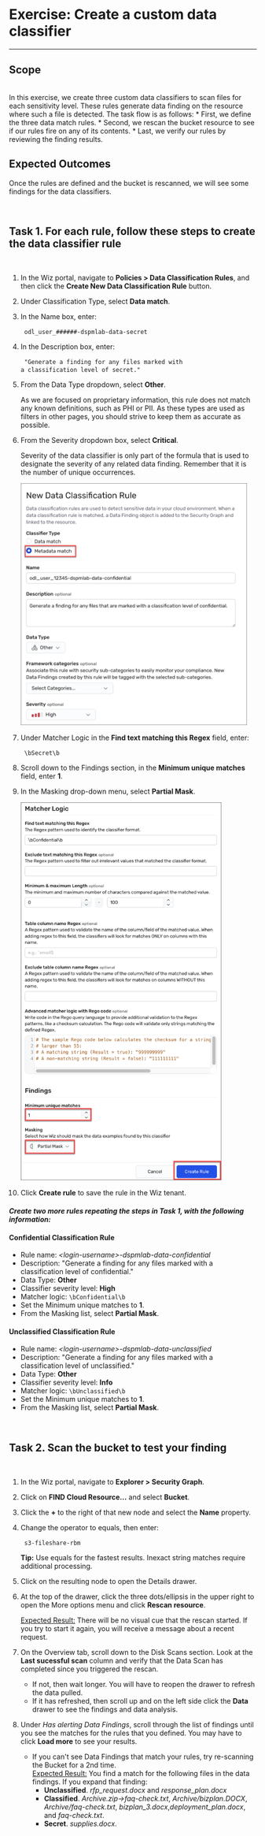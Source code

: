 # Exercise: Create a custom data classifier
___

## Scope
<br>
In this exercise, we create three custom data classifiers to scan files for each sensitivity level. These rules generate data finding on the resource where such a file is detected. 
The task flow is as follows:
* First, we define the three data match rules. 
* Second, we rescan the bucket resource to see if our rules fire on any of its contents.
* Last, we verify our rules by reviewing the finding results. 

<br>

## Expected Outcomes

Once the rules are defined and the bucket is rescanned, we will see some findings for the data classifiers. 

<br>

## Task 1. For each rule, follow these steps to create the data classifier rule

<br>

1. In the Wiz portal, navigate to **Policies > Data Classification Rules**, and then click the **Create New Data Classification Rule** button.

1. Under Classification Type, select **Data match**.

1. In the Name box, enter: 

    <div style="margin-right: 150px;">
   
        odl_user_######-dspmlab-data-secret
    
    </div>
1. In the Description box, enter:

    <div style="margin-right: 150px;">

        "Generate a finding for any files marked with a classification level of secret."
    </div>
    
1. From the Data Type dropdown, select **Other**.

    As we are focused on proprietary information, this rule does not match any known definitions, such as PHI or PII. As these types are used as filters in other pages, you should strive to keep them as accurate as possible.

1. From the Severity dropdown box, select **Critical**.
    
    Severity of the data classifier is only part of the formula that is used to designate the severity of any related data finding. Remember that it is the number of unique occurrences.

   <p align="left">
       <img width="460" height="491" img src="img/data-match-descrip-1.png"/>
        </p>

1. Under Matcher Logic in the **Find text matching this Regex** field, enter: 

        \bSecret\b

1. Scroll down to the Findings section, in the **Minimum unique matches** field, enter **1**.
  
1. In the Masking drop-down menu, select **Partial Mask**.
   
    <p align="left">
       <img width="408" height="767" img src="img/data-match-matcher.png"/>
        </p>

1. Click **Create rule** to save the rule in the Wiz tenant.
 
#### ***Create two more rules repeating the steps in Task 1, with the following information:***

#### Confidential Classification Rule
* Rule name: *\<login-username\>-dspmlab-data-confidential*
* Description: "Generate a finding for any files marked with a classification level of confidential."
* Data Type: **Other**
* Classifier severity level: **High**
* Matcher logic: <code>\bConfidential\b</code>
* Set the Minimum unique matches to **1**.
* From the Masking list, select **Partial Mask**.

#### Unclassified Classification Rule
* Rule name: *\<login-username\>-dspmlab-data-unclassified*
* Description: "Generate a finding for any files marked with a classification level of unclassified."
* Data Type: **Other**
* Classifier severity level: **Info**
* Matcher logic: <code>\bUnclassified\b</code>
* Set the Minimum unique matches to **1**.
* From the Masking list, select **Partial Mask**.

<br>

## Task 2. Scan the bucket to test your finding

<br>

1. In the Wiz portal, navigate to **Explorer > Security Graph**.

1. Click on **FIND Cloud Resource...** and select **Bucket**.

1. Click the **+** to the right of that new node and select the **Name** property.

1. Change the operator to equals, then enter:

        s3-fileshare-rbm

    **Tip:** Use equals for the fastest results. Inexact string matches require additional processing.

1. Click on the resulting node to open the Details drawer.

1. At the top of the drawer, click the three dots/ellipsis in the upper right to open the More options menu and click **Rescan resource**.

    <u>Expected Result:</u> There will be no visual cue that the rescan started. If you try to start it again, you will receive a message about a recent request.

1. On the Overview tab, scroll down to the Disk Scans section. Look at the **Last sucessful scan** column and verify that the Data Scan has completed since you triggered the rescan. 
    
    - If not, then wait longer. You will have to reopen the drawer to refresh the data pulled. 
    - If it has refreshed, then scroll up and on the left side click the **Data** drawer to see the findings and data analysis.


1. Under *Has alerting Data Findings*, scroll through the list of findings until you see the matches for the rules that you defined. You may have to click **Load more** to see your results.
    - If you can't see Data Findings that match your rules, try re-scanning the Bucket for a 2nd time.
        <br>
        <u>Expected Result:</u> You find a match for the following files in the data findings. If you expand that finding:
        - **Unclassified**. *rfp_request.docx* and *response_plan.docx*
        - **Classified**. *Archive.zip->faq-check.txt*, *Archive/bizplan.DOCX*, *Archive/faq-check.txt*, *bizplan_3.docx*,*deployment_plan.docx*, and *faq-check.txt*.
        - **Secret**. *supplies.docx*.

